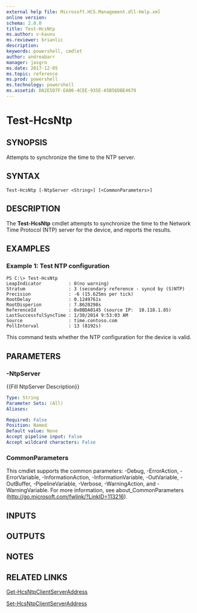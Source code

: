 ```yaml
---
external help file: Microsoft.HCS.Management.dll-Help.xml
online version: 
schema: 2.0.0
title: Test-HcsNtp
ms.author: v-kaunu
ms.reviewer: brianlic
description: 
keywords: powershell, cmdlet
author: andreabarr
manager: jasgro
ms.date: 2017-12-05
ms.topic: reference
ms.prod: powershell
ms.technology: powershell
ms.assetid: DA2E5D7F-EA06-4CEE-935E-A5B56DBE4670
---
```


# Test-HcsNtp

## SYNOPSIS
Attempts to synchronize the time to the NTP server.

## SYNTAX

```
Test-HcsNtp [-NtpServer <String>] [<CommonParameters>]
```

## DESCRIPTION
The **Test-HcsNtp** cmdlet attempts to synchronize the time to the Network Time Protocol (NTP) server for the device, and reports the results.

## EXAMPLES

### Example 1: Test NTP configuration
```
PS C:\> Test-HcsNtp
LeapIndicator          : 0(no warning)
Stratum                : 3 (secondary reference - syncd by (S)NTP)
Precision              : -6 (15.625ms per tick)
RootDelay              : 0.1249761s
RootDisperion          : 7.8620298s
ReferenceId            : 0x0BDA0145 (source IP:  10.118.1.85)
LastSuccessfulSyncTime : 1/30/2014 9:53:03 AM
Source                 : time.contoso.com
PollInterval           : 13 (8192s)
```

This command tests whether the NTP configuration for the device is valid.

## PARAMETERS

### -NtpServer
{{Fill NtpServer Description}}

```yaml
Type: String
Parameter Sets: (All)
Aliases: 

Required: False
Position: Named
Default value: None
Accept pipeline input: False
Accept wildcard characters: False
```

### CommonParameters
This cmdlet supports the common parameters: -Debug, -ErrorAction, -ErrorVariable, -InformationAction, -InformationVariable, -OutVariable, -OutBuffer, -PipelineVariable, -Verbose, -WarningAction, and -WarningVariable. For more information, see about_CommonParameters (http://go.microsoft.com/fwlink/?LinkID=113216).

## INPUTS

## OUTPUTS

## NOTES

## RELATED LINKS

[Get-HcsNtpClientServerAddress](./Get-HcsNtpClientServerAddress.md)

[Set-HcsNtpClientServerAddress](./Set-HcsNtpClientServerAddress.md)

